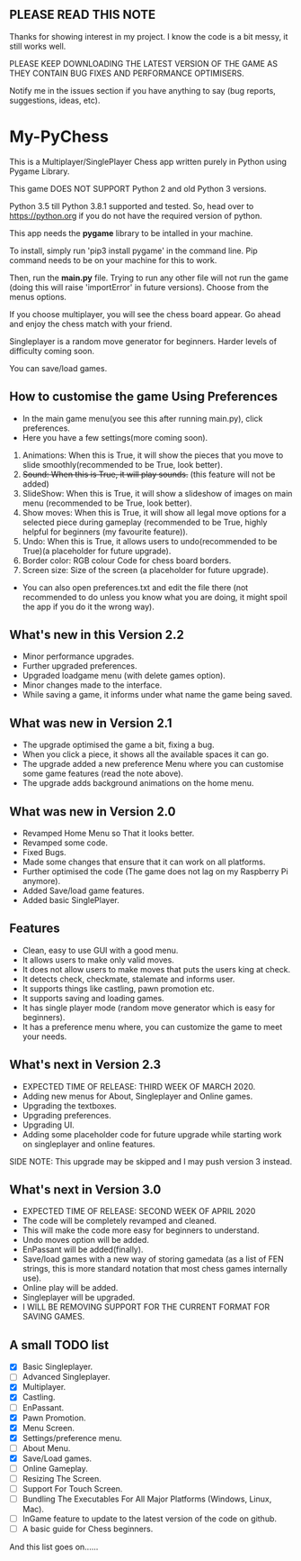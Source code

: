## PLEASE READ THIS NOTE
Thanks for showing interest in my project. I know the code is a bit messy, it still works well.

PLEASE KEEP DOWNLOADING THE LATEST VERSION OF THE GAME AS THEY CONTAIN BUG FIXES AND 
PERFORMANCE OPTIMISERS.

Notify me in the issues section if you have anything to say (bug reports, suggestions, ideas, etc).

# My-PyChess
This is a Multiplayer/SinglePlayer Chess app written purely in Python using Pygame Library.

This game DOES NOT SUPPORT Python 2 and old Python 3 versions.

Python 3.5 till Python 3.8.1 supported and tested.
So, head over to https://python.org if you do not have the required version of python.

This app needs the **pygame** library to be intalled in your machine.

To install, simply run 'pip3 install pygame' in the command line.
Pip command needs to be on your machine for this to work.

Then, run the **main.py** file. Trying to run any other file will not run the game (doing this will raise 'importError' in future versions).
Choose from the menus options.

If you choose multiplayer, you will see the chess board appear. Go ahead and enjoy the chess match with your friend.

Singleplayer is a random move generator for beginners.
Harder levels of difficulty coming soon.

You can save/load games.

## How to customise the game Using Preferences
- In the main game menu(you see this after running main.py), click preferences.
- Here you have a few settings(more coming soon).
1) Animations: When this is True, it will show the pieces that you move to slide smoothly(recommended to be True, look better).
2) ~~Sound: When this is True, it will play sounds.~~ (this feature will not be added)
3) SlideShow: When this is True, it will show a slideshow of images on main menu (recommended to be True, look better).
4) Show moves: When this is True, it will show all legal move options for a selected piece during gameplay (recommended to be True, highly helpful for beginners (my favourite feature)).
5) Undo: When this is True, it allows users to undo(recommended to be True)(a placeholder for future upgrade).
6) Border color: RGB colour Code for chess board borders.
7) Screen size: Size of the screen (a placeholder for future upgrade).

- You can also open preferences.txt and edit the file there (not recommended to do unless you know what you are doing, it might spoil the app if you do it the wrong way).

## What's new in this Version 2.2
- Minor performance upgrades.
- Further upgraded preferences.
- Upgraded loadgame menu (with delete games option).
- Minor changes made to the interface.
- While saving a game, it informs under what name the game being saved.

## What was new in Version 2.1
- The upgrade optimised the game a bit, fixing a bug.
- When you click a piece, it shows all the available spaces it can go.
- The upgrade added a new preference Menu where you can customise some game features (read the note above).
- The upgrade adds background animations on the home menu.

## What was new in Version 2.0
- Revamped Home Menu so That it looks better.
- Revamped some code.
- Fixed Bugs.
- Made some changes that ensure that it can work on all platforms.
- Further optimised the code (The game does not lag on my Raspberry Pi anymore).
- Added Save/load game features.
- Added basic SinglePlayer.

## Features
- Clean, easy to use GUI with a good menu.
- It allows users to make only valid moves.
- It does not allow users to make moves that puts the users king at check.
- It detects check, checkmate, stalemate and informs user.
- It supports things like castling, pawn promotion etc.
- It supports saving and loading games.
- It has single player mode (random move generator which is easy for beginners).
- It has a preference menu where, you can customize the game to meet your needs.

## What's next in Version 2.3
- EXPECTED TIME OF RELEASE: THIRD WEEK OF MARCH 2020.
- Adding new menus for About, Singleplayer and Online games.
- Upgrading the textboxes.
- Upgrading preferences.
- Upgrading UI.
- Adding some placeholder code for future upgrade while starting work on singleplayer and online features.

SIDE NOTE: This upgrade may be skipped and I may push version 3 instead.

## What's next in Version 3.0
- EXPECTED TIME OF RELEASE: SECOND WEEK OF APRIL 2020
- The code will be completely revamped and cleaned.
- This will make the code more easy for beginners to understand.
- Undo moves option will be added.
- EnPassant will be added(finally).
- Save/load games with a new way of storing gamedata (as a list of FEN strings, this is more standard notation that most chess games internally use).
- Online play will be added.
- Singleplayer will be upgraded.
- I WILL BE REMOVING SUPPORT FOR THE CURRENT FORMAT FOR SAVING GAMES.

## A small TODO list

- [x] Basic Singleplayer.
- [ ] Advanced Singleplayer.
- [x] Multiplayer.
- [x] Castling.
- [ ] EnPassant.
- [x] Pawn Promotion.
- [x] Menu Screen.
- [x] Settings/preference menu.
- [ ] About Menu.
- [x] Save/Load games.
- [ ] Online Gameplay.
- [ ] Resizing The Screen.
- [ ] Support For Touch Screen.
- [ ] Bundling The Executables For All Major Platforms (Windows, Linux, Mac).
- [ ] InGame feature to update to the latest version of the code on github.
- [ ] A basic guide for Chess beginners.

And this list goes on......
